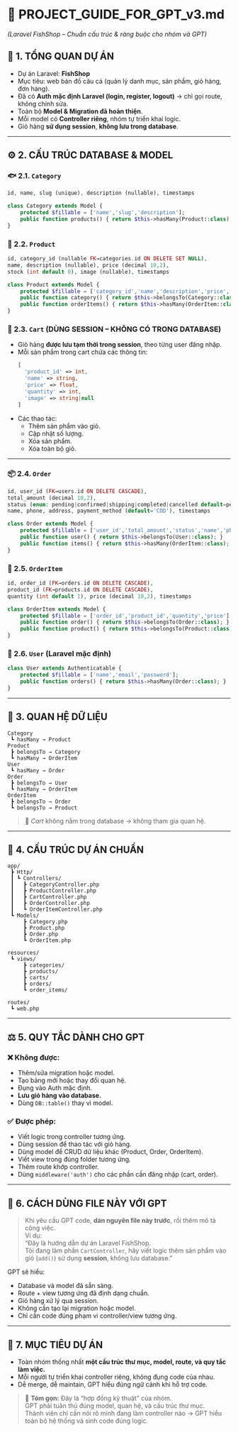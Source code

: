 # 🧭 PROJECT_GUIDE_FOR_GPT_v3.md
*(Laravel FishShop – Chuẩn cấu trúc & ràng buộc cho nhóm và GPT)*

## 🧱 1. TỔNG QUAN DỰ ÁN
- Dự án Laravel: **FishShop**
- Mục tiêu: web bán đồ câu cá (quản lý danh mục, sản phẩm, giỏ hàng, đơn hàng).
- Đã có **Auth mặc định Laravel (login, register, logout)** → chỉ gọi route, không chỉnh sửa.
- Toàn bộ **Model & Migration đã hoàn thiện**.
- Mỗi model có **Controller riêng**, nhóm tự triển khai logic.
- Giỏ hàng **sử dụng session**, **không lưu trong database**.

---

## ⚙️ 2. CẤU TRÚC DATABASE & MODEL

### 🐟 2.1. `Category`
```php
id, name, slug (unique), description (nullable), timestamps
```
```php
class Category extends Model {
    protected $fillable = ['name','slug','description'];
    public function products() { return $this->hasMany(Product::class); }
}
```

### 🎣 2.2. `Product`
```php
id, category_id (nullable FK→categories.id ON DELETE SET NULL),
name, description (nullable), price (decimal 10,2),
stock (int default 0), image (nullable), timestamps
```
```php
class Product extends Model {
    protected $fillable = ['category_id','name','description','price','stock','image'];
    public function category() { return $this->belongsTo(Category::class); }
    public function orderItems() { return $this->hasMany(OrderItem::class); }
}
```

### 🛒 2.3. `Cart` (DÙNG SESSION – KHÔNG CÓ TRONG DATABASE)
- Giỏ hàng **được lưu tạm thời trong session**, theo từng user đăng nhập.
- Mỗi sản phẩm trong cart chứa các thông tin:
  ```php
  [
    'product_id' => int,
    'name' => string,
    'price' => float,
    'quantity' => int,
    'image' => string|null
  ]
  ```
- Các thao tác:
  - Thêm sản phẩm vào giỏ.
  - Cập nhật số lượng.
  - Xóa sản phẩm.
  - Xóa toàn bộ giỏ.

---

### 📦 2.4. `Order`
```php
id, user_id (FK→users.id ON DELETE CASCADE),
total_amount (decimal 10,2),
status (enum: pending|confirmed|shipping|completed|cancelled default=pending),
name, phone, address, payment_method (default='COD'), timestamps
```
```php
class Order extends Model {
    protected $fillable = ['user_id','total_amount','status','name','phone','address','payment_method'];
    public function user() { return $this->belongsTo(User::class); }
    public function items() { return $this->hasMany(OrderItem::class); }
}
```

### 📄 2.5. `OrderItem`
```php
id, order_id (FK→orders.id ON DELETE CASCADE),
product_id (FK→products.id ON DELETE CASCADE),
quantity (int default 1), price (decimal 10,2), timestamps
```
```php
class OrderItem extends Model {
    protected $fillable = ['order_id','product_id','quantity','price'];
    public function order() { return $this->belongsTo(Order::class); }
    public function product() { return $this->belongsTo(Product::class); }
}
```

### 👤 2.6. `User` (Laravel mặc định)
```php
class User extends Authenticatable {
    protected $fillable = ['name','email','password'];
    public function orders() { return $this->hasMany(Order::class); }
}
```

---

## 🔗 3. QUAN HỆ DỮ LIỆU
```
Category
 ┗ hasMany → Product
Product
 ┣ belongsTo → Category
 ┗ hasMany → OrderItem
User
 ┗ hasMany → Order
Order
 ┣ belongsTo → User
 ┗ hasMany → OrderItem
OrderItem
 ┣ belongsTo → Order
 ┗ belongsTo → Product
```

> 🛒 *Cart* không nằm trong database → không tham gia quan hệ.

---

## 📁 4. CẤU TRÚC DỰ ÁN CHUẨN
```
app/
 ┣ Http/
 ┃ ┗ Controllers/
 ┃   ┣ CategoryController.php
 ┃   ┣ ProductController.php
 ┃   ┣ CartController.php
 ┃   ┣ OrderController.php
 ┃   ┗ OrderItemController.php
 ┗ Models/
     ┣ Category.php
     ┣ Product.php
     ┣ Order.php
     ┗ OrderItem.php

resources/
 ┗ views/
     ┣ categories/
     ┣ products/
     ┣ carts/
     ┣ orders/
     ┗ order_items/

routes/
 ┗ web.php
```

---

## ⚖️ 5. QUY TẮC DÀNH CHO GPT
### ❌ Không được:
- Thêm/sửa migration hoặc model.
- Tạo bảng mới hoặc thay đổi quan hệ.
- Đụng vào Auth mặc định.
- **Lưu giỏ hàng vào database.**
- Dùng `DB::table()` thay vì model.

### ✅ Được phép:
- Viết logic trong controller tương ứng.
- Dùng session để thao tác với giỏ hàng.
- Dùng model để CRUD dữ liệu khác (Product, Order, OrderItem).
- Viết view trong đúng folder tương ứng.
- Thêm route khớp controller.
- Dùng `middleware('auth')` cho các phần cần đăng nhập (cart, order).

---

## 🧠 6. CÁCH DÙNG FILE NÀY VỚI GPT
> Khi yêu cầu GPT code, **dán nguyên file này trước**, rồi thêm mô tả công việc.  
> Ví dụ:  
> “Đây là hướng dẫn dự án Laravel FishShop.  
> Tôi đang làm phần `CartController`, hãy viết logic thêm sản phẩm vào giỏ (`add()`) sử dụng **session**, không lưu database.”

GPT sẽ hiểu:
- Database và model đã sẵn sàng.
- Route + view tương ứng đã định dạng chuẩn.
- Giỏ hàng xử lý qua session.
- Không cần tạo lại migration hoặc model.
- Chỉ cần code đúng phạm vi controller/view tương ứng.

---

## 🎯 7. MỤC TIÊU DỰ ÁN
- Toàn nhóm thống nhất **một cấu trúc thư mục, model, route, và quy tắc làm việc.**
- Mỗi người tự triển khai controller riêng, không đụng code của nhau.
- Dễ merge, dễ maintain, GPT hiểu đúng ngữ cảnh khi hỗ trợ code.

> 📘 **Tóm gọn:** Đây là “hợp đồng kỹ thuật” của nhóm.  
> GPT phải tuân thủ đúng model, quan hệ, và cấu trúc thư mục.  
> Thành viên chỉ cần nói rõ mình đang làm controller nào → GPT hiểu toàn bộ hệ thống và sinh code đúng logic.
